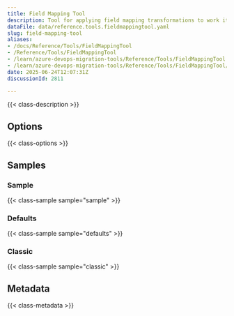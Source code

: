 ```yaml
---
title: Field Mapping Tool
description: Tool for applying field mapping transformations to work items during migration, supporting various field mapping strategies like direct mapping, regex transformations, and value lookups.
dataFile: data/reference.tools.fieldmappingtool.yaml
slug: field-mapping-tool
aliases:
- /docs/Reference/Tools/FieldMappingTool
- /Reference/Tools/FieldMappingTool
- /learn/azure-devops-migration-tools/Reference/Tools/FieldMappingTool
- /learn/azure-devops-migration-tools/Reference/Tools/FieldMappingTool/index.md
date: 2025-06-24T12:07:31Z
discussionId: 2811

---
```

{{< class-description >}}

## Options

{{< class-options >}}

## Samples

### Sample

{{< class-sample sample="sample" >}}

### Defaults

{{< class-sample sample="defaults" >}}

### Classic

{{< class-sample sample="classic" >}}

## Metadata

{{< class-metadata >}}
